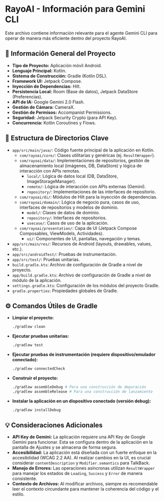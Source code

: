 # RayoAI - Información para Gemini CLI

Este archivo contiene información relevante para el agente Gemini CLI para operar de manera más eficiente dentro del proyecto RayoAI.

## 🚀 Información General del Proyecto

*   **Tipo de Proyecto:** Aplicación móvil Android.
*   **Lenguaje Principal:** Kotlin.
*   **Sistema de Construcción:** Gradle (Kotlin DSL).
*   **Framework UI:** Jetpack Compose.
*   **Inyección de Dependencias:** Hilt.
*   **Persistencia Local:** Room (Base de datos), Jetpack DataStore (Preferencias).
*   **API de IA:** Google Gemini 2.0 Flash.
*   **Gestión de Cámara:** CameraX.
*   **Gestión de Permisos:** Accompanist Permissions.
*   **Seguridad:** Jetpack Security Crypto (para API Key).
*   **Concurrencia:** Kotlin Coroutines y Flows.

## 📂 Estructura de Directorios Clave

*   `app/src/main/java/`: Código fuente principal de la aplicación en Kotlin.
    *   `com/rayoai/core/`: Clases utilitarias y genéricas (ej. `ResultWrapper`).
    *   `com/rayoai/data/`: Implementaciones de repositorios, gestión de almacenamiento local (imágenes, DB, DataStore) y lógica de interacción con APIs remotas.
        *   `local/`: Lógica de datos local (DB, DataStore, ImageStorageManager).
        *   `remote/`: Lógica de interacción con APIs externas (Gemini).
        *   `repository/`: Implementaciones de las interfaces de repositorio.
    *   `com/rayoai/di/`: Módulos de Hilt para la inyección de dependencias.
    *   `com/rayoai/domain/`: Lógica de negocio pura, casos de uso, interfaces de repositorios y modelos de dominio.
        *   `model/`: Clases de datos de dominio.
        *   `repository/`: Interfaces de repositorios.
        *   `usecase/`: Casos de uso de la aplicación.
    *   `com/rayoai/presentation/`: Capa de UI (Jetpack Compose Composables, ViewModels, Actividades).
        *   `ui/`: Componentes de UI, pantallas, navegación y temas.
*   `app/src/main/res/`: Recursos de Android (layouts, drawables, values, etc.).
*   `app/src/androidTest/`: Pruebas de instrumentación.
*   `app/src/test/`: Pruebas unitarias.
*   `build.gradle.kts`: Archivo de configuración de Gradle a nivel de proyecto.
*   `app/build.gradle.kts`: Archivo de configuración de Gradle a nivel de módulo de la aplicación.
*   `settings.gradle.kts`: Configuración de los módulos del proyecto Gradle.
*   `gradle.properties`: Propiedades globales de Gradle.

## ⚙️ Comandos Útiles de Gradle

*   **Limpiar el proyecto:**
    ```bash
    ./gradlew clean
    ```
*   **Ejecutar pruebas unitarias:**
    ```bash
    ./gradlew test
    ```
*   **Ejecutar pruebas de instrumentación (requiere dispositivo/emulador conectado):**
    ```bash
    ./gradlew connectedCheck
    ```
*   **Construir el proyecto:**
    ```bash
    ./gradlew assembleDebug # Para una construcción de depuración
    ./gradlew assembleRelease # Para una construcción de lanzamiento
    ```
*   **Instalar la aplicación en un dispositivo conectado (versión debug):**
    ```bash
    ./gradlew installDebug
    ```

## 💡 Consideraciones Adicionales

*   **API Key de Gemini:** La aplicación requiere una API Key de Google Gemini para funcionar. Esta se configura dentro de la aplicación en la pantalla de Ajustes y se almacena de forma segura.
*   **Accesibilidad:** La aplicación está diseñada con un fuerte enfoque en la accesibilidad (WCAG 2.2 AA). Al realizar cambios en la UI, es crucial considerar `contentDescription` y `Modifier.semantics` para TalkBack.
*   **Manejo de Errores:** Las operaciones asíncronas utilizan `ResultWrapper` para manejar los estados de `Loading`, `Success` y `Error` de manera consistente.
*   **Contexto de Archivos:** Al modificar archivos, siempre es recomendable leer el contexto circundante para mantener la coherencia del código y el estilo.

